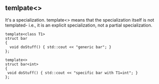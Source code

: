 ## temlpate<>

It's a specialization. template<> means that the specialization itself is not templated- i.e., it is an explicit specialization, not a partial specialization.

```
template<class T1>
struct bar
{
  void doStuff() { std::cout << "generic bar"; }
};

template<>
struct bar<int>
{
 void doStuff() { std::cout << "specific bar with T1=int"; }
};
```
